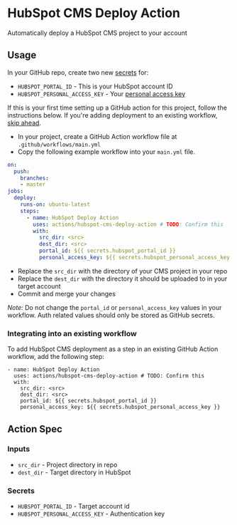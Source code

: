 # HubSpot CMS Deploy Action

Automatically deploy a HubSpot CMS project to your account

## Usage
In your GitHub repo, create two new [secrets](https://docs.github.com/en/free-pro-team@latest/actions/reference/encrypted-secrets#creating-encrypted-secrets-for-a-repository) for:
- `HUBSPOT_PORTAL_ID` - This is your HubSpot account ID
- `HUBSPOT_PERSONAL_ACCESS_KEY` - Your [personal access key](https://developers.hubspot.com/docs/cms/personal-cms-access-key)

If  this is your first time setting up a GitHub action for this project, follow the instructions below. If you're adding deployment to an existing workflow, [skip ahead](#integrating-into-an-existing-workflow).

- In your project, create a GitHub Action workflow file at `.github/workflows/main.yml`
- Copy the following example workflow into your `main.yml` file.
```yaml
on:
  push:
    branches:
    - master
jobs:
  deploy:
    runs-on: ubuntu-latest
    steps:
      - name: HubSpot Deploy Action
        uses: actions/hubspot-cms-deploy-action # TODO: Confirm this
        with:
          src_dir: <src>
          dest_dir: <src>
          portal_id: ${{ secrets.hubspot_portal_id }}
          personal_access_key: ${{ secrets.hubspot_personal_access_key }}
```
- Replace the `src_dir` with the directory of your CMS project in your repo
- Replace the `dest_dir` with the directory it should be uploaded to in your target account
- Commit and merge your changes

*Note:* Do not change the `portal_id` or `personal_access_key` values in your workflow. Auth related values should only be stored as GitHub secrets.

### Integrating into an existing workflow
To add HubSpot CMS deployment as a step in an existing GitHub Action workflow, add the following step:
```
- name: HubSpot Deploy Action
  uses: actions/hubspot-cms-deploy-action # TODO: Confirm this
  with:
    src_dir: <src>
    dest_dir: <src>
    portal_id: ${{ secrets.hubspot_portal_id }}
    personal_access_key: ${{ secrets.hubspot_personal_access_key }}
```

## Action Spec
### Inputs
- `src_dir` - Project directory in repo
- `dest_dir` - Target directory in HubSpot

### Secrets
- `HUBSPOT_PORTAL_ID` - Target account id
- `HUBSPOT_PERSONAL_ACCESS_KEY` - Authentication key
